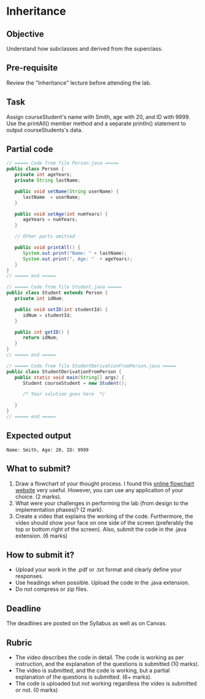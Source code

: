 # Inheritance

## Objective
Understand how subclasses and derived from the superclass.

## Pre-requisite
Review the "Inheritance" lecture before attending the lab. 

## Task
Assign courseStudent's name with Smith, age with 20, and ID with 9999. Use the printAll() member method and a separate println() statement to output courseStudents's data. 

## Partial code
```java
// ===== Code from file Person.java =====
public class Person {
   private int ageYears;
   private String lastName;

   public void setName(String userName) {
      lastName  = userName;
   }

   public void setAge(int numYears) {
      ageYears = numYears;
   }

   // Other parts omitted

   public void printAll() {
      System.out.print("Name: " + lastName);
      System.out.print(", Age: "  + ageYears);
   }
}
// ===== end =====

// ===== Code from file Student.java =====
public class Student extends Person {
   private int idNum;

   public void setID(int studentId) {
      idNum = studentId;
   }

   public int getID() {
      return idNum;
   }
}
// ===== end =====

// ===== Code from file StudentDerivationFromPerson.java =====
public class StudentDerivationFromPerson {
   public static void main(String[] args) {
      Student courseStudent = new Student();

      /* Your solution goes here  */

   }
}
// ===== end =====
```
## Expected output
```Name: Smith, Age: 20, ID: 9999```

## What to submit?
1. Draw a flowchart of your thought process. I found this [online flowchart website](http://www.draw.io) very useful. However, you can use any application of your choice. (2 marks).   
2. What were your challenges in performing the lab (from design to the implementation phases)? (2 mark).  
3. Create a video that explains the working of the code. Furthermore, the video should show your face on one side of the screen (preferably the top or bottom right of the screen). Also, submit the code in the .java extension. (6 marks)

## How to submit it?
- Upload your work in the .pdf or .txt format and clearly define your responses.  
- Use headings when possible. Upload the code in the .java extension.
- Do not compress or zip files.

## Deadline
The deadlines are posted on the Syllabus as well as on Canvas.

## Rubric
- The video describes the code in detail. The code is working as per instruction, and the explanation of the questions is submitted (10 marks).  
- The video is submitted, and the code is working, but a partial explanation of the questions is submitted. (6+ marks).  
- The code is uploaded but not working regardless the video is submitted or not. (0 marks)
